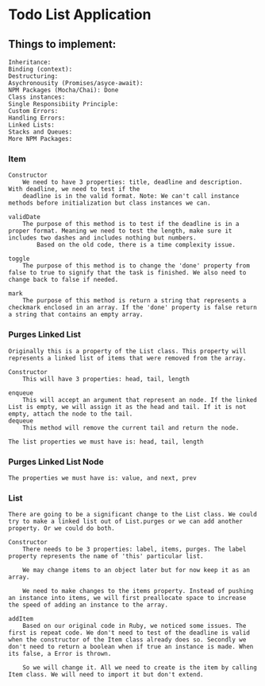 # Todo List Application #

## Things to implement:
    Inheritance:
    Binding (context):
    Destructuring:
    Asychronousity (Promises/asyce-await):
    NPM Packages (Mocha/Chai): Done
    Class instances:
    Single Responsibiity Principle:
    Custom Errors:
    Handling Errors:
    Linked Lists:
    Stacks and Queues:
    More NPM Packages:

### Item
    Constructor
        We need to have 3 properties: title, deadline and description. With deadline, we need to test if the
        deadline is in the valid format. Note: We can't call instance methods before initialization but class instances we can.

    validDate
        The purpose of this method is to test if the deadline is in a proper format. Meaning we need to test the length, make sure it includes two dashes and includes nothing but numbers.
            Based on the old code, there is a time complexity issue.

    toggle
        The purpose of this method is to change the 'done' property from false to true to signify that the task is finished. We also need to change back to false if needed.

    mark
        The purpose of this method is return a string that represents a checkmark enclosed in an array. If the 'done' property is false return a string that contains an empty array.

### Purges Linked List
    Originally this is a property of the List class. This property will represents a linked list of items that were removed from the array.

    Constructor
        This will have 3 properties: head, tail, length

    enqueue
        This will accept an argument that represent an node. If the linked List is empty, we will assign it as the head and tail. If it is not empty, attach the node to the tail.
    dequeue
        This method will remove the current tail and return the node.

    The list properties we must have is: head, tail, length

### Purges Linked List Node
    The properties we must have is: value, and next, prev

### List
    There are going to be a significant change to the List class. We could try to make a linked list out of List.purges or we can add another property. Or we could do both.

    Constructor
        There needs to be 3 properties: label, items, purges. The label property represents the name of 'this' particular list.

        We may change items to an object later but for now keep it as an array.

        We need to make changes to the items property. Instead of pushing an instance into items, we will first preallocate space to increase the speed of adding an instance to the array.

    addItem
        Based on our original code in Ruby, we noticed some issues. The first is repeat code. We don't need to test of the deadline is valid when the constructor of the Item class already does so. Secondly we don't need to return a boolean when if true an instance is made. When its false, a Error is thrown.

        So we will change it. All we need to create is the item by calling Item class. We will need to import it but don't extend.
